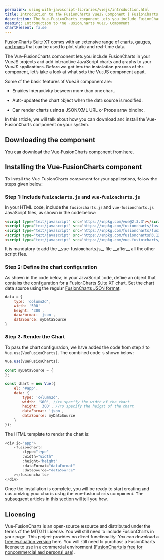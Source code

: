 ```yaml
---
permalink: using-with-javascript-libraries/vuejs/introduction.html
title: Introduction to the FusionCharts VueJS Component | FusionCharts
description: The Vue-FusionCharts component lets you include FusionCharts in your VueJS projects and add interactive JavaScript charts and graphs to your VueJS applications.
heading: Introduction to the FusionCharts VueJS Component
chartPresent: false
---
```


FusionCharts Suite XT comes with an extensive range of [charts, gauges, and maps](http://www.fusioncharts.com/charts/) that can be used to plot static and real-time data.

The Vue-FusionCharts component lets you include FusionCharts in your VueJS projects and add interactive JavaScript charts and graphs to your VueJS applications. Before we get into the installation process of the component, let’s take a look at what sets the VueJS component apart. 

Some of the basic features of VueJS component are:

* Enables interactivity between more than one chart.

* Auto-updates the chart object when the data source is modified.

* Can render charts using a JSON/XML URL or Props array binding.

In this article, we will talk about how you can download and install the Vue-FusionCharts component on your system.

## Downloading the component

You can download the Vue-FusionCharts component from [here](https://www.fusioncharts.com/vue-fusioncharts/).

## Installing the Vue-FusionCharts component

To install the Vue-FusionCharts component for your applications, follow the steps given below:

### Step 1: Include `fusioncharts.js` and `vue-fusioncharts.js`

In your HTML code, include the `fusioncharts.js` and `vue-fusioncharts.js` JavaScript files, as shown in the code below:

```html
<script type="text/javascript" src="https://unpkg.com/vue@2.3.3"></script>
<script type="text/javascript" src="https://unpkg.com/fusioncharts/fusioncharts.js"></script>
<script type="text/javascript" src="https://unpkg.com/fusioncharts/fusioncharts.charts.js"></script>
<script type="text/javascript" src="https://unpkg.com/fusioncharts@3.12.1/themes/fusioncharts.theme.fint.js"></script>
<script type="text/javascript" src="https://unpkg.com/vue-fusioncharts/dist/vue-fusioncharts.min.js"></script>
```

<p class="text-info"> It is mandatory to add the __vue-fusioncharts.js__ file __after__ all the other script files. </p>

### Step 2: Define the chart configuration

As shown in the code below, in your JavaScript code, define an object that contains the configuration for a FusionCharts Suite XT chart. Set the chart data source using the regular [FusionCharts JSON format](http://www.fusioncharts.com/charts/).

```javascript
data = {
    type: 'column2d',
    width: '500',
    height: '300',
    dataFormat: 'json',
    dataSource: myDataSource
}
```

### Step 3: Render the Chart

To pass the chart configuration, we have added the code from step 2 to `Vue.use(VueFusionCharts)`. The combined code is shown below:

```javascript
Vue.use(VueFusionCharts);

const myDataSource = {
};

const chart = new Vue({
    el: '#app',
    data: {
        type: 'column2d',
        width: '500', //to specify the width of the chart
        height: '300', //to specify the height of the chart
        dataFormat: 'json',
        dataSource: myDataSource
    }
});
```

The HTML template to render the chart is:

```javascript
<div id="app">
    <fusioncharts
        :type="type"
        :width="width"
        :height="height"
        :dataFormat="dataFormat"
        :dataSource="dataSource"
    ></fusioncharts>
</div>
```


Once the installation is complete, you will be ready to start creating and customizing your charts using the vue-fusioncharts component. The subsequent articles in this section will tell you how.


## Licensing

Vue-FusionCharts is an open-source resource and distributed under the terms of the MIT/X11 License. You will still need to include FusionCharts in your page. This project provides no direct functionality. You can download a [free evaluation version](https://www.fusioncharts.com/download/) here. You will still need to purchase a FusionCharts license to use in a commercial environment ([FusionCharts is free for noncommercial and personal use](https://www.fusioncharts.com/download/free/)).